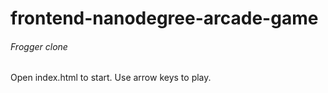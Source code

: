 frontend-nanodegree-arcade-game
===============================

###### Frogger clone
Open index.html to start. Use arrow keys to play.

